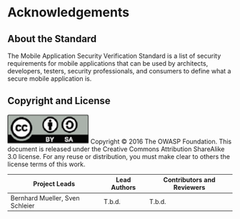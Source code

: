 # Acknowledgements

## About the Standard

The Mobile Application Security Verification Standard is a list of security requirements for mobile applications that can be used by architects, developers, testers, security professionals, and consumers to define what a secure mobile application is.

## Copyright and License

![license](images/license.png)
Copyright © 2016 The OWASP Foundation. This document is released under the Creative Commons Attribution ShareAlike 3.0 license. For any reuse or distribution, you must make clear to others the license terms of this work.

| Project Leads | Lead Authors | Contributors and Reviewers |
| --- | --- | --- |
| Bernhard Mueller, Sven Schleier | T.b.d. | T.b.d. |
